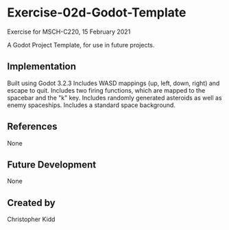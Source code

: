 # Exercise-02d-Godot-Template
Exercise for MSCH-C220, 15 February 2021

A Godot Project Template, for use in future projects.

## Implementation
Built using Godot 3.2.3
Includes WASD mappings (up, left, down, right) and escape to quit.
Includes two firing functions, which are mapped to the spacebar and the "k" key.
Includes randomly generated asteroids as well as enemy spaceships.
Includes a standard space background.

## References
None

## Future Development
None

## Created by 
Christopher Kidd
